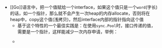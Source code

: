 - [[Go]]语言中，把一个值赋给一个interface，如果这个值只是一个`word`(字长)的话，如一个指针，那么就不会产生一次heap的内存allocate，否则将在heap中，copy这个值(浅拷贝)，然后interface内部的指针指向这个值
	- 基于这个特性的一个最佳实践是：在使用`sync.Pool`时，接口传递的值，需要是一个指针，这样能减少一次内存申请，举例：
	- ```go
	  ```